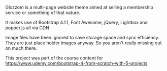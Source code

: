 Glozzom is a multi-page website theme aimed at selling a membership
service or something of that nature.

It makes use of Bootstrap 4.1.1, Font Awesome, jQuery, Lightbox and popper.js
all via CDN

Image files have been ignored to save storage space and sync efficiency.
They are just place holder images anyway. So you aren't really missing out
on much there.

This project was part of the course content for
https://www.udemy.com/bootstrap-4-from-scratch-with-5-projects
